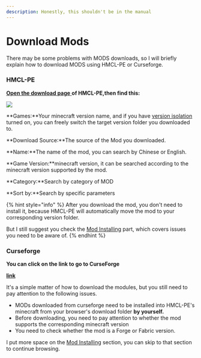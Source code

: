 ```yaml
---
description: Honestly, this shouldn't be in the manual
---
```


# Download Mods

There may be some problems with MODS downloads, so I will briefly explain how to download MODS using HMCL-PE or Curseforge.

### HMCL-PE

[**Open the download page** ](./#open-the-download-page-of-hmcl-pe)**of HMCL-PE,then find this:**

![](../../.gitbook/assets/Screenshot\_2022-08-15-14-33-12-22\_d17cc25ab2657fb.jpg)

**Games:**Your minecraft version name, and if you have [version isolation](../../ji-chu-she-zhi/global-game-settings/working-directory.md) turned on, you can freely switch the target version folder you downloaded to.

**Download Source:**The source of the Mod you downloaded.

**Name:**The name of the mod, you can search by Chinese or English.

**Game Version:**minecraft version, it can be searched according to the minecraft version supported by the mod.

**Category:**Search by category of MOD

**Sort by:**Search by specific parameters

{% hint style="info" %}
After you download the mod, you don't need to install it, because HMCL-PE will automatically move the mod to your corresponding version folder.

But I still suggest you check the [Mod Installing](../installing/installing-mods.md) part, which covers issues you need to be aware of.
{% endhint %}

### **Curseforge**

**You can click on the link to go to CurseForge**

****[**link**](https://www.curseforge.com/minecraft/mc-mods)****

It's a simple matter of how to download the modules, but you still need to pay attention to the following issues.

* MODs downloaded from curseforge need to be installed into HMCL-PE's minecraft from your browser's download folder **by yourself.**
* Before downloading, you need to pay attention to whether the mod supports the corresponding minecraft version
* You need to check whether the mod is a Forge or Fabric version.

I put more space on the [Mod Installing](../installing/installing-mods.md) section, you can skip to that section to continue browsing.
